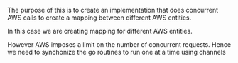 The purpose of this is to create an implementation that does concurrent AWS
calls to create a mapping between different AWS entities.

In this case we are creating mapping for different AWS entities.

However AWS imposes a limit on the number of concurrent requests. Hence
we need to synchonize the go routines to run one at a time using channels

